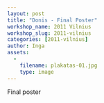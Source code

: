 ```yaml
---
layout: post
title: "Donis - Final Poster"
workshop_name: 2011 Vilnius
workshop_slug: 2011-vilnius
categories: [2011-vilnius]
author: Inga 
assets:
  -
    filename: plakatas-01.jpg
    type: image
---
```

Final poster
